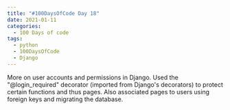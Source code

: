 ```yaml
---
title: "#100DaysOfCode Day 18"
date: 2021-01-11
categories:
  - 100 Days of code
tags:
  - python
  - 100DaysOfCode
  - Django
---
```


More on user accounts and permissions in Django.  Used the "@login_required" decorator (imported from Django's decorators) to protect certain functions and thus pages.  Also associated pages to users using foreign keys and migrating the database.   


[100DaysOfCode]:https://www.100daysofcode.com/faq/
[python-crash-course]: https://nostarch.com/pythoncrashcourse2e


